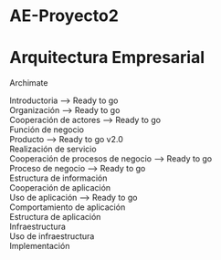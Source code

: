 ﻿# AE-Proyecto2
# Arquitectura Empresarial

Archimate

Introductoria --> Ready to go<br />
Organización --> Ready to go<br />
Cooperación de actores --> Ready to go<br />
Función de negocio<br />
Producto --> Ready to go v2.0<br />
Realización de servicio<br />
Cooperación de procesos de negocio --> Ready to go<br />
Proceso de negocio --> Ready to go<br />
Estructura de información<br />
Cooperación de aplicación<br />
Uso de aplicación --> Ready to go<br />
Comportamiento de aplicación<br />
Estructura de aplicación<br />
Infraestructura<br />
Uso de infraestructura<br />
Implementación<br />
